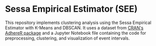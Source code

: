 # Sessa Empirical Estimator (SEE)
This repository implements clustering analysis using the Sessa Empirical Estimator with K-Means and DBSCAN. It uses a dataset from [CRAN's AdhereR package](https://search.r-project.org/CRAN/refmans/AdhereR/html/med.events.ATC.html) and a Jupyter Notebook file containing the code for preprocessing, clustering, and visualization of event intervals.
